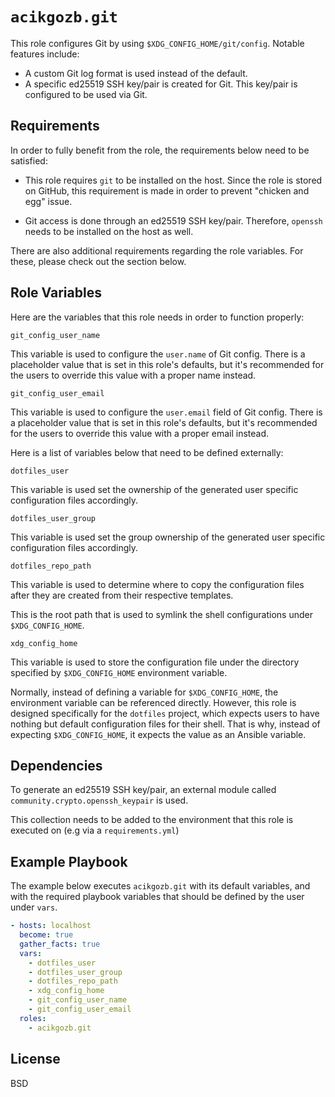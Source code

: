 # `acikgozb.git`

This role configures Git by using `$XDG_CONFIG_HOME/git/config`. Notable features include:

- A custom Git log format is used instead of the default.
- A specific ed25519 SSH key/pair is created for Git. This key/pair is configured to be used via Git.

## Requirements

In order to fully benefit from the role, the requirements below need to be satisfied:

- This role requires `git` to be installed on the host. Since the role is stored on GitHub, this requirement is made in order to prevent "chicken and egg" issue.

- Git access is done through an ed25519 SSH key/pair. Therefore, `openssh` needs to be installed on the host as well.

There are also additional requirements regarding the role variables.
For these, please check out the section below.

## Role Variables

Here are the variables that this role needs in order to function properly:

`git_config_user_name`

This variable is used to configure the `user.name` of Git config.
There is a placeholder value that is set in this role's defaults, but it's recommended for the users to override this value with a proper name instead.

`git_config_user_email`

This variable is used to configure the `user.email` field of Git config.
There is a placeholder value that is set in this role's defaults, but it's recommended for the users to override this value with a proper email instead.

Here is a list of variables below that need to be defined externally:

`dotfiles_user`

This variable is used set the ownership of the generated user specific configuration files accordingly.

`dotfiles_user_group`

This variable is used set the group ownership of the generated user specific configuration files accordingly.

`dotfiles_repo_path`

This variable is used to determine where to copy the configuration files after they are created from their respective templates.

This is the root path that is used to symlink the shell configurations under `$XDG_CONFIG_HOME`.

`xdg_config_home`

This variable is used to store the configuration file under the directory specified by `$XDG_CONFIG_HOME` environment variable.

Normally, instead of defining a variable for `$XDG_CONFIG_HOME`, the environment variable can be referenced directly.
However, this role is designed specifically for the `dotfiles` project, which expects users to have nothing but default configuration files for their shell. That is why, instead of expecting `$XDG_CONFIG_HOME`, it expects the value as an Ansible variable.

## Dependencies

To generate an ed25519 SSH key/pair, an external module called `community.crypto.openssh_keypair` is used.

This collection needs to be added to the environment that this role is executed on (e.g via a `requirements.yml`)

## Example Playbook

The example below executes `acikgozb.git` with its default variables, and with the required playbook variables that should be defined by the user under `vars`.

```yml
- hosts: localhost
  become: true
  gather_facts: true
  vars:
    - dotfiles_user
    - dotfiles_user_group
    - dotfiles_repo_path
    - xdg_config_home
    - git_config_user_name
    - git_config_user_email
  roles:
    - acikgozb.git
```

## License

BSD
